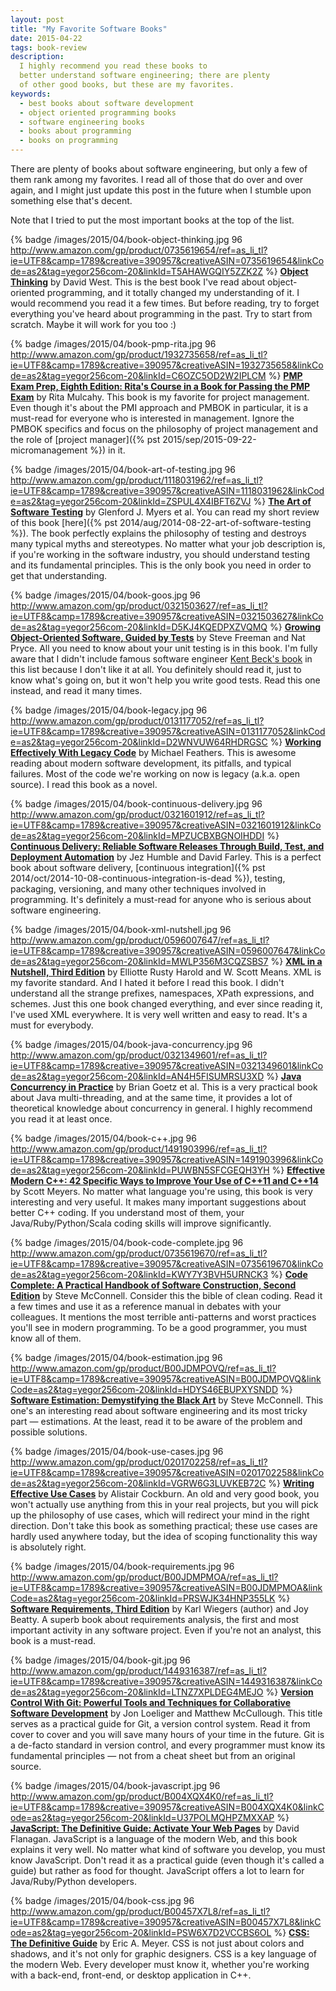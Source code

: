 ```yaml
---
layout: post
title: "My Favorite Software Books"
date: 2015-04-22
tags: book-review
description:
  I highly recommend you read these books to
  better understand software engineering; there are plenty
  of other good books, but these are my favorites.
keywords:
  - best books about software development
  - object oriented programming books
  - software engineering books
  - books about programming
  - books on programming
---
```


There are plenty of books about software engineering, but only a few of them rank
among my favorites. I read all of those that do over and over again, and I might
just update this post in the future when I stumble upon something else that's decent.

<!--more-->

Note that I tried to put the most important books at the top of the list.

{% badge /images/2015/04/book-object-thinking.jpg 96 http://www.amazon.com/gp/product/0735619654/ref=as_li_tl?ie=UTF8&camp=1789&creative=390957&creativeASIN=0735619654&linkCode=as2&tag=yegor256com-20&linkId=T5AHAWGQIY5ZZK2Z %}
[**Object Thinking**](http://www.amazon.com/gp/product/0735619654/ref=as_li_tl?ie=UTF8&camp=1789&creative=390957&creativeASIN=0735619654&linkCode=as2&tag=yegor256com-20&linkId=T5AHAWGQIY5ZZK2Z)
by David West.
This is the best book I've read about object-oriented
programming, and it totally changed my understanding of it. I would
recommend you read it a few times. But before reading, try to forget everything
you've heard about programming in the past. Try to start from scratch. Maybe it will
work for you too :)

{% badge /images/2015/04/book-pmp-rita.jpg 96 http://www.amazon.com/gp/product/1932735658/ref=as_li_tl?ie=UTF8&camp=1789&creative=390957&creativeASIN=1932735658&linkCode=as2&tag=yegor256com-20&linkId=C6OZC5OD2W2IPLCM %}
[**PMP Exam Prep, Eighth Edition: Rita's Course in a Book for Passing the PMP Exam**](http://www.amazon.com/gp/product/1932735658/ref=as_li_tl?ie=UTF8&camp=1789&creative=390957&creativeASIN=1932735658&linkCode=as2&tag=yegor256com-20&linkId=C6OZC5OD2W2IPLCM)
by Rita Mulcahy.
This book is my favorite for project management. Even though it's about the
PMI approach and PMBOK in particular, it is a must-read for everyone who
is interested in management. Ignore the PMBOK specifics and focus on
the philosophy of project management and the role of
[project manager]({% pst 2015/sep/2015-09-22-micromanagement %}) in it.

{% badge /images/2015/04/book-art-of-testing.jpg 96 http://www.amazon.com/gp/product/1118031962/ref=as_li_tl?ie=UTF8&camp=1789&creative=390957&creativeASIN=1118031962&linkCode=as2&tag=yegor256com-20&linkId=ZSPUL4X4IBFT6ZVJ %}
[**The Art of Software Testing**](http://www.amazon.com/gp/product/1118031962/ref=as_li_tl?ie=UTF8&camp=1789&creative=390957&creativeASIN=1118031962&linkCode=as2&tag=yegor256com-20&linkId=ZSPUL4X4IBFT6ZVJ)
by Glenford J. Myers et al.
You can read my short review of this book [here]({% pst 2014/aug/2014-08-22-art-of-software-testing %}).
The book perfectly explains the philosophy of testing and destroys
many typical myths and stereotypes. No matter what your job description is,
if you're working in the software industry, you should understand testing
and its fundamental principles. This is the only book you need in order to
get that understanding.

{% badge /images/2015/04/book-goos.jpg 96 http://www.amazon.com/gp/product/0321503627/ref=as_li_tl?ie=UTF8&camp=1789&creative=390957&creativeASIN=0321503627&linkCode=as2&tag=yegor256com-20&linkId=D5KJ4KQEDPXZVQMQ %}
[**Growing Object-Oriented Software, Guided by Tests**](http://www.amazon.com/gp/product/0321503627/ref=as_li_tl?ie=UTF8&camp=1789&creative=390957&creativeASIN=0321503627&linkCode=as2&tag=yegor256com-20&linkId=D5KJ4KQEDPXZVQMQ)
by Steve Freeman and Nat Pryce.
All you need to know about your unit testing is in this book. I'm fully aware
that I didn't include famous software engineer
[Kent Beck's book](http://www.amazon.com/gp/product/0321146530/ref=as_li_tl?ie=UTF8&camp=1789&creative=390957&creativeASIN=0321146530&linkCode=as2&tag=yegor256com-20&linkId=S63Z5BJDORBGMZ2Z)
in this list because I don't like it at all. You definitely should read
it, just to know what's going on, but it won't help you write good tests.
Read this one instead, and read it many times.

{% badge /images/2015/04/book-legacy.jpg 96 http://www.amazon.com/gp/product/0131177052/ref=as_li_tl?ie=UTF8&camp=1789&creative=390957&creativeASIN=0131177052&linkCode=as2&tag=yegor256com-20&linkId=D2WNVUW64RHDRGSC %}
[**Working Effectively With Legacy Code**](http://www.amazon.com/gp/product/0131177052/ref=as_li_tl?ie=UTF8&camp=1789&creative=390957&creativeASIN=0131177052&linkCode=as2&tag=yegor256com-20&linkId=D2WNVUW64RHDRGSC)
by Michael Feathers.
This is awesome reading about modern software development, its pitfalls, and
typical failures. Most of the code we're working on now is legacy (a.k.a. open source).
I read this book as a novel.

{% badge /images/2015/04/book-continuous-delivery.jpg 96 http://www.amazon.com/gp/product/0321601912/ref=as_li_tl?ie=UTF8&camp=1789&creative=390957&creativeASIN=0321601912&linkCode=as2&tag=yegor256com-20&linkId=MPZUCBXBGNOIHDDI %}
[**Continuous Delivery: Reliable Software Releases Through Build, Test, and Deployment Automation**](http://www.amazon.com/gp/product/0321601912/ref=as_li_tl?ie=UTF8&camp=1789&creative=390957&creativeASIN=0321601912&linkCode=as2&tag=yegor256com-20&linkId=MPZUCBXBGNOIHDDI)
by Jez Humble and David Farley.
This is a perfect book about software delivery,
[continuous integration]({% pst 2014/oct/2014-10-08-continuous-integration-is-dead %}),
testing, packaging, versioning, and many other techniques involved in programming.
It's definitely a must-read for anyone who is serious about software engineering.

{% badge /images/2015/04/book-xml-nutshell.jpg 96 http://www.amazon.com/gp/product/0596007647/ref=as_li_tl?ie=UTF8&camp=1789&creative=390957&creativeASIN=0596007647&linkCode=as2&tag=yegor256com-20&linkId=MWLP356M3CQZSBS7 %}
[**XML in a Nutshell, Third Edition**](http://www.amazon.com/gp/product/0596007647/ref=as_li_tl?ie=UTF8&camp=1789&creative=390957&creativeASIN=0596007647&linkCode=as2&tag=yegor256com-20&linkId=MWLP356M3CQZSBS7)
by Elliotte Rusty Harold and W. Scott Means.
XML is my favorite standard. And I hated it before I read this book. I didn't
understand all the strange prefixes, namespaces, XPath expressions, and
schemes. Just this one book changed everything, and ever since reading it, I've used XML
everywhere. It is very well written and easy to read. It's a must for everybody.

{% badge /images/2015/04/book-java-concurrency.jpg 96 http://www.amazon.com/gp/product/0321349601/ref=as_li_tl?ie=UTF8&camp=1789&creative=390957&creativeASIN=0321349601&linkCode=as2&tag=yegor256com-20&linkId=AN4H5FISUMRSU3XD %}
[**Java Concurrency in Practice**](http://www.amazon.com/gp/product/0321349601/ref=as_li_tl?ie=UTF8&camp=1789&creative=390957&creativeASIN=0321349601&linkCode=as2&tag=yegor256com-20&linkId=AN4H5FISUMRSU3XD)
by Brian Goetz et al.
This is a very practical book about Java multi-threading, and at the same time,
it provides a lot of theoretical knowledge about concurrency in general. I highly
recommend you read it at least once.

{% badge /images/2015/04/book-c++.jpg 96 http://www.amazon.com/gp/product/1491903996/ref=as_li_tl?ie=UTF8&camp=1789&creative=390957&creativeASIN=1491903996&linkCode=as2&tag=yegor256com-20&linkId=PUWBN5SFCGEQH3YH %}
[**Effective Modern C++: 42 Specific Ways to Improve Your Use of C++11 and C++14**](http://www.amazon.com/gp/product/1491903996/ref=as_li_tl?ie=UTF8&camp=1789&creative=390957&creativeASIN=1491903996&linkCode=as2&tag=yegor256com-20&linkId=PUWBN5SFCGEQH3YH)
by Scott Meyers.
No matter what language you're using, this book is very interesting and
very useful. It makes many important suggestions about better C++ coding. If
you understand most of them, your Java/Ruby/Python/Scala coding skills will
improve significantly.

{% badge /images/2015/04/book-code-complete.jpg 96 http://www.amazon.com/gp/product/0735619670/ref=as_li_tl?ie=UTF8&camp=1789&creative=390957&creativeASIN=0735619670&linkCode=as2&tag=yegor256com-20&linkId=KWY7Y3BVH5URNCK3 %}
[**Code Complete: A Practical Handbook of Software Construction, Second Edition**](http://www.amazon.com/gp/product/0735619670/ref=as_li_tl?ie=UTF8&camp=1789&creative=390957&creativeASIN=0735619670&linkCode=as2&tag=yegor256com-20&linkId=KWY7Y3BVH5URNCK3)
by Steve McConnell.
Consider this the bible of clean coding. Read it a few times and use it as a reference
manual in debates with your colleagues. It mentions the most terrible anti-patterns
and worst practices you'll see in modern programming. To be a good programmer,
you must know all of them.

{% badge /images/2015/04/book-estimation.jpg 96 http://www.amazon.com/gp/product/B00JDMPOVQ/ref=as_li_tl?ie=UTF8&camp=1789&creative=390957&creativeASIN=B00JDMPOVQ&linkCode=as2&tag=yegor256com-20&linkId=HDYS46EBUPXYSNDD %}
[**Software Estimation: Demystifying the Black Art**](http://www.amazon.com/gp/product/B00JDMPOVQ/ref=as_li_tl?ie=UTF8&camp=1789&creative=390957&creativeASIN=B00JDMPOVQ&linkCode=as2&tag=yegor256com-20&linkId=HDYS46EBUPXYSNDD)
by Steve McConnell.
This one's an interesting read about software engineering and its most tricky part &mdash; estimations.
At the least, read it to be aware of the problem and possible solutions.

{% badge /images/2015/04/book-use-cases.jpg 96 http://www.amazon.com/gp/product/0201702258/ref=as_li_tl?ie=UTF8&camp=1789&creative=390957&creativeASIN=0201702258&linkCode=as2&tag=yegor256com-20&linkId=VGRW6G3LUVKEB72C %}
[**Writing Effective Use Cases**](http://www.amazon.com/gp/product/0201702258/ref=as_li_tl?ie=UTF8&camp=1789&creative=390957&creativeASIN=0201702258&linkCode=as2&tag=yegor256com-20&linkId=VGRW6G3LUVKEB72C)
by Alistair Cockburn.
An old and very good book, you won't actually use anything from this in your
real projects, but you will pick up the philosophy of use cases, which will
redirect your mind in the right direction. Don't take this book as something
practical; these use cases are hardly used anywhere today, but the idea of
scoping functionality this way is absolutely right.

{% badge /images/2015/04/book-requirements.jpg 96 http://www.amazon.com/gp/product/B00JDMPMOA/ref=as_li_tl?ie=UTF8&camp=1789&creative=390957&creativeASIN=B00JDMPMOA&linkCode=as2&tag=yegor256com-20&linkId=PRSWJK34HNP355LK %}
[**Software Requirements, Third Edition**](http://www.amazon.com/gp/product/B00JDMPMOA/ref=as_li_tl?ie=UTF8&camp=1789&creative=390957&creativeASIN=B00JDMPMOA&linkCode=as2&tag=yegor256com-20&linkId=PRSWJK34HNP355LK)
by Karl Wiegers (author) and Joy Beatty.
A superb book about requirements analysis, the first and most important
activity in any software project. Even if you're not an analyst, this book
is a must-read.

{% badge /images/2015/04/book-git.jpg 96 http://www.amazon.com/gp/product/1449316387/ref=as_li_tl?ie=UTF8&camp=1789&creative=390957&creativeASIN=1449316387&linkCode=as2&tag=yegor256com-20&linkId=LTNZ7XPLDEG4MEJO %}
[**Version Control With Git: Powerful Tools and Techniques for Collaborative Software Development**](http://www.amazon.com/gp/product/1449316387/ref=as_li_tl?ie=UTF8&camp=1789&creative=390957&creativeASIN=1449316387&linkCode=as2&tag=yegor256com-20&linkId=LTNZ7XPLDEG4MEJO)
by Jon Loeliger and Matthew McCullough.
This title serves as a practical guide for Git, a version control system. Read it from
cover to cover and you will save many hours of your time in the future.
Git is a de-facto standard in version control, and every programmer must
know its fundamental principles &mdash; not from a cheat sheet but from an original source.

{% badge /images/2015/04/book-javascript.jpg 96 http://www.amazon.com/gp/product/B004XQX4K0/ref=as_li_tl?ie=UTF8&camp=1789&creative=390957&creativeASIN=B004XQX4K0&linkCode=as2&tag=yegor256com-20&linkId=U37POLMQHPZMXXAP %}
[**JavaScript: The Definitive Guide: Activate Your Web Pages**](http://www.amazon.com/gp/product/B004XQX4K0/ref=as_li_tl?ie=UTF8&camp=1789&creative=390957&creativeASIN=B004XQX4K0&linkCode=as2&tag=yegor256com-20&linkId=U37POLMQHPZMXXAP)
by David Flanagan.
JavaScript is a language of the modern Web, and this book explains it very well.
No matter what kind of software you develop, you must know JavaScript. Don't read
it as a practical guide (even though it's called a guide) but rather as
food for thought. JavaScript offers a lot to learn for Java/Ruby/Python developers.

{% badge /images/2015/04/book-css.jpg 96 http://www.amazon.com/gp/product/B00457X7L8/ref=as_li_tl?ie=UTF8&camp=1789&creative=390957&creativeASIN=B00457X7L8&linkCode=as2&tag=yegor256com-20&linkId=PSW6X7D2VCCBS6OL %}
[**CSS: The Definitive Guide**](http://www.amazon.com/gp/product/B00457X7L8/ref=as_li_tl?ie=UTF8&camp=1789&creative=390957&creativeASIN=B00457X7L8&linkCode=as2&tag=yegor256com-20&linkId=PSW6X7D2VCCBS6OL)
by Eric A. Meyer.
CSS is not just about colors and shadows, and it's not only for graphic designers.
CSS is a key language of the modern Web. Every developer must know it, whether
you're working with a back-end, front-end, or desktop application in C++.


